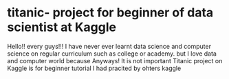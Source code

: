 # titanic- project for beginner of data scientist at Kaggle 


Hello!! every guys!!!
I have never ever learnt data science and computer science on regular curriculum such as college or academy.
but I love data and computer world because 
Anyways! It is not important 
Titanic project on Kaggle is for beginner tutorial 
I had pracited by ohters kaggle 
